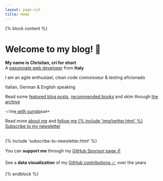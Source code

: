 ```yaml
---
layout: page.njk
title: Home
---
```


{% block content %}
<div class="flex flex-wrap">
<div class="flex-item" style="min-width: 25em;">
  <div class="no-mobile" style="margin-top: 3em; width: 25em"></div>
  <h1 class="no-anchor"><b>Welcome to my blog!</b> 👋</h1>

  <b>My name is Christian, cri for short</b>
  <br/>
  A <a href="https://twitter.com/christian_fei" target="_blank">passionate web developer</a> from <b>Italy</b>

  <p>I am an agile enthusiast, clean code connoisseur & testing aficionado<p>

  <p>Italian, German & English speaking</p>


  Read some <a href="/posts">featured blog posts</a>, <a href="/books">recommended books</a> and skim through <a href="/archive">the archive</a>

</div>

<div class="flex-item">
  <div class="cf">
    <a href="/about">
      <img class="avatar-image" alt="me with sunglasses" style="border-radius: 50%;" lazy="/assets/images/cf4.png"/>
    </a>
    <p>
      Read more <a href="/about">about me</a> and <a href="https://twitter.com/christian_fei" target="_blank">follow me {% include 'img/twitter.html' %}</a></br>
      <a class="cta" href="/subscribe/">Subscribe to my newsletter</a>
    </p>
  </div>
</div>
</div>

</br>

<div>
{% include 'subscribe-to-newsletter.html' %}

<p>
You can <b>support me</b> through my <a href="https://github.com/sponsors/christian-fei">GitHub Sponsor page ✌️</a>

See a <b>data visualization</b> of my <a href="/contributions">GitHub contributions 📈</a> over the years
</p>
</div>
{% endblock %}

